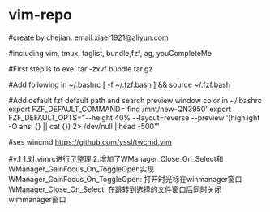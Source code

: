 # vim-repo

#create by chejian. email:xiaer1921@aliyun.com 

#including vim, tmux, taglist, bundle,fzf, ag, youCompleteMe


#First step is to exe: tar -zxvf bundle.tar.gz

#Add following in ~/.bashrc
[ -f ~/.fzf.bash ] && source ~/.fzf.bash

#Add default fzf default path and search preview window color in ~/.bashrc
export FZF_DEFAULT_COMMAND='find /mnt/new-QN3950'
export FZF_DEFAULT_OPTS="--height 40% --layout=reverse --preview '(highlight -O ansi {} || cat {}) 2> /dev/null | head -500'"

#ses wincmd
https://github.com/yssl/twcmd.vim

#v.1
1.对.vimrc进行了整理
2.增加了WManager_Close_On_Select和WManager_GainFocus_On_ToggleOpen实现
WManager_GainFocus_On_ToggleOpen: 打开时光标在winmanager窗口
WManager_Close_On_Select: 在跳转到选择的文件窗口后同时关闭wimmanager窗口
